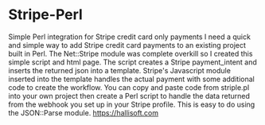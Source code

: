 # Stripe-Perl
Simple Perl integration for Stripe credit card only payments
I need a quick and simple way to add Stripe credit card payments to an existing project built in Perl. The Net::Stripe module was complete overkill so I created this simple script and html page.
The script creates a Stripe payment_intent and inserts the returned json into a template. Stripe's Javascript module inserted into the template handles the actual payment with some additional code to create the workflow.
You can copy and paste code from striple.pl into your own project then create a Perl script to handle the data returned from the webhook you set up in your Stripe profile. This is easy to do using the JSON::Parse module.
https://hallisoft.com
